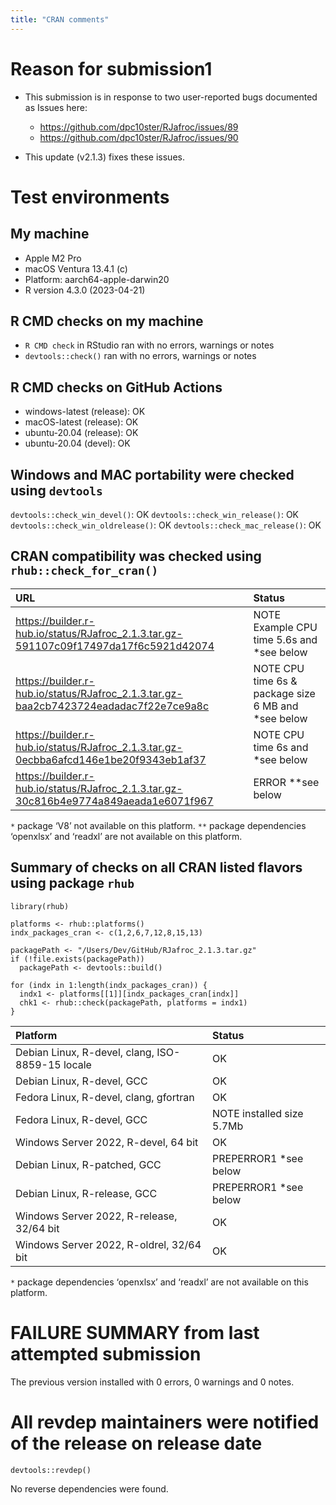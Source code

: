 ```yaml
---
title: "CRAN comments"
---
```



# Reason for submission1
* This submission is in response to two user-reported bugs documented as Issues here:

    + https://github.com/dpc10ster/RJafroc/issues/89
    + https://github.com/dpc10ster/RJafroc/issues/90

* This update (v2.1.3) fixes these issues. 


# Test environments

## My machine

* Apple M2 Pro
* macOS Ventura 13.4.1 (c)
* Platform: aarch64-apple-darwin20
* R version 4.3.0 (2023-04-21)

## R CMD checks on my machine

* `R CMD check` in RStudio ran with no errors, warnings or notes
* `devtools::check()` ran with no errors, warnings or notes


## R CMD checks on GitHub Actions

* windows-latest (release): OK
* macOS-latest (release):  OK
* ubuntu-20.04 (release): OK
* ubuntu-20.04 (devel): OK


## Windows and MAC portability were checked using `devtools`

`devtools::check_win_devel()`: OK
`devtools::check_win_release()`: OK
`devtools::check_win_oldrelease()`: OK 
`devtools::check_mac_release()`: OK


## CRAN compatibility was checked using `rhub::check_for_cran()`


| URL                                                                                  | Status                                                    |
|:-------------------------------------------------------------------------------------|:----------------------------------------------------------|
|https://builder.r-hub.io/status/RJafroc_2.1.3.tar.gz-591107c09f17497da17f6c5921d42074 | NOTE Example CPU time 5.6s and \*see below                |
|https://builder.r-hub.io/status/RJafroc_2.1.3.tar.gz-baa2cb7423724eadadac7f22e7ce9a8c | NOTE CPU time 6s & package size 6 MB and \*see below      |
|https://builder.r-hub.io/status/RJafroc_2.1.3.tar.gz-0ecbba6afcd146e1be20f9343eb1af37 | NOTE CPU time 6s and \*see below                          |
|https://builder.r-hub.io/status/RJafroc_2.1.3.tar.gz-30c816b4e9774a849aeada1e6071f967 | ERROR \**see below                                        |

`*` package ‘V8’ not available on this platform.
`**` package dependencies ‘openxlsx’ and ‘readxl’ are not available on this platform.


## Summary of checks on all CRAN listed flavors using package `rhub`

```
library(rhub)

platforms <- rhub::platforms()
indx_packages_cran <- c(1,2,6,7,12,8,15,13)  
  
packagePath <- "/Users/Dev/GitHub/RJafroc_2.1.3.tar.gz"
if (!file.exists(packagePath))
  packagePath <- devtools::build()

for (indx in 1:length(indx_packages_cran)) {
  indx1 <- platforms[[1]][indx_packages_cran[indx]]
  chk1 <- rhub::check(packagePath, platforms = indx1)
}
```



| Platform                                                 | Status                                                |
|:---------------------------------------------------------|:------------------------------------------------------|
| Debian Linux, R-devel, clang, ISO-8859-15 locale         | OK                                                    |
| Debian Linux, R-devel, GCC                               | OK                                                    |
| Fedora Linux, R-devel, clang, gfortran                   | OK                                                    |
| Fedora Linux, R-devel, GCC                               | NOTE installed size 5.7Mb                             |
| Windows Server 2022, R-devel, 64 bit                     | OK                                                    |
| Debian Linux, R-patched, GCC                    | PREPERROR1 \*see below                                 |
| Debian Linux, R-release, GCC                    | PREPERROR1 \*see below                                 |
| Windows Server 2022, R-release, 32/64 bit                | OK                                                    |
| Windows Server 2022, R-oldrel, 32/64 bit                 | OK                                                    |

`*` package dependencies ‘openxlsx’ and ‘readxl’ are not available on this platform.


# FAILURE SUMMARY from last attempted submission

The previous version installed with 0 errors, 0 warnings and 0 notes. 


# All revdep maintainers were notified of the release on release date

```
devtools::revdep()
```

No reverse dependencies were found.


